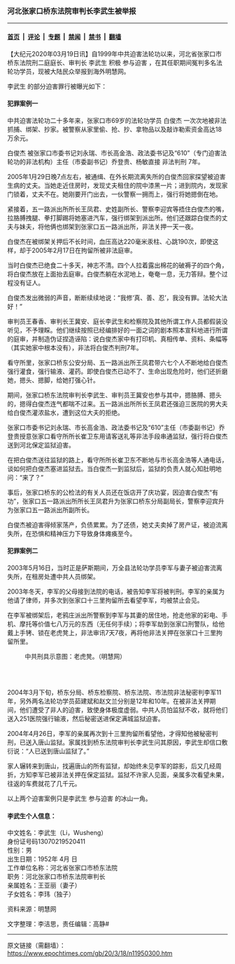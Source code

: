 ### 河北张家口桥东法院审判长李武生被举报

---

#### [首页](../../../..?n11950300) &nbsp;|&nbsp; [评论](../../../../../epoch-comment?n11950300) &nbsp;|&nbsp; [专题](../../../../../epoch-special?n11950300) &nbsp;|&nbsp; [禁闻](../../../../../epoch-news?n11950300) &nbsp;|&nbsp; [禁书](../../../../../books?n11950300) &nbsp;|&nbsp; [翻墙](https://github.com/gfw-breaker/nogfw/blob/master/README.md?n11950300)


<div class="post_content" id="artbody" itemprop="articleBody">
 <!-- article content begin -->
 <p>
  【大纪元2020年03月19日讯】自1999年中共迫害法轮功以来，河北省张家口市桥东法院刑二庭庭长、审判长
  <ok href="https://www.epochtimes.com/gb/tag/%E6%9D%8E%E6%AD%A6%E7%94%9F.html">
   李武生
  </ok>
  积极
  <ok href="https://www.epochtimes.com/gb/tag/%E5%8F%82%E4%B8%8E%E8%BF%AB%E5%AE%B3.html">
   参与迫害
  </ok>
  ，在其任职期间冤判多名法轮功学员，现被大陆民众举报到海外明慧网。
 </p>
 <p>
  <ok href="https://www.epochtimes.com/gb/tag/%E6%9D%8E%E6%AD%A6%E7%94%9F.html">
   李武生
  </ok>
  的部分迫害罪行被曝光如下：
 </p>
 <h4>
  犯罪案例一
 </h4>
 <p>
  中共迫害法轮功二十多年来，张家口市69岁的法轮功学员
  <ok href="https://www.epochtimes.com/gb/tag/%E7%99%BD%E4%BF%8A%E6%9D%B0.html">
   白俊杰
  </ok>
  一次次地被非法抓捕、绑架、抄家。被警察从家里偷、抢、抄、拿物品以及敲诈勒索资金高达18万余元。
 </p>
 <p>
  <ok href="https://www.epochtimes.com/gb/tag/%E7%99%BD%E4%BF%8A%E6%9D%B0.html">
   白俊杰
  </ok>
  被张家口市委书记刘永瑞、市长高金浩、政法委书记及“610”（专门迫害法轮功的非法机构）主任（市委副书记）乔登贵、杨敏直接
  <ok href="https://www.epochtimes.com/gb/tag/%E9%9D%9E%E6%B3%95%E5%88%A4%E5%88%91.html">
   非法判刑
  </ok>
  7年。
 </p>
 <p>
  2005年1月29日晚7点左右，被通缉、在外长期流离失所的白俊杰回家探望被迫害生病的丈夫。当她走近住房时，发现丈夫租住的院中漆黑一片；进到院内，发现家门锁着，丈夫不在。她刚要开门出去，一伙警察一拥而上，强行将她摁倒在地。
 </p>
 <p>
  紧接着，五一路派出所所长王凤君、史姓副所长、警察李迎宾等捂住白俊杰的嘴，拉胳膊拽腿、拳打脚踢将她塞进汽车，强行绑架到派出所。他们还跟踪白俊杰的丈夫与妹夫，将他俩也绑架到张家口五一路派出所，非法关押一天一夜。
 </p>
 <p>
  白俊杰在被绑架关押后不长时间，血压高达220毫米汞柱、心跳190次，即使这样，却于2005年2月17日在拘留所被非法庭审。
 </p>
 <p>
  当时白俊杰已绝食二十多天，神志不清。四个人拉着露出棉花的破褥子的四个角，将白俊杰放在上面抬去庭审。白俊杰躺在水泥地上，奄奄一息，无力答辩。整个过程没有证人。
 </p>
 <p>
  白俊杰发出微弱的声音，断断续续地说：“我修‘真、善、忍’，我没有罪。法轮大法好！”
 </p>
 <p>
  审判员王春香、审判长王冀安、庭长李武生和检察院及其他所谓工作人员都假装没听见，不予理睬。他们继续按照已经编排好的一面之词的剧本照本宣科地进行所谓的庭审，并制造伪证捏造诬陷：说白俊杰家中有打印机、真相传单、资料、条幅等（其实她家中根本没有），非法将白俊杰判刑7年。
 </p>
 <p>
  看守所里，张家口桥东公安分局、五一路派出所王凤君带六七个人不断地给白俊杰强行灌食，强行输液、灌药。即使白俊杰已动不了、生命出现危险时，他们还折磨她，摁头、摁脚，给她打强心针。
 </p>
 <p>
  期间，张家口桥东法院审判长李武生、审判员王冀安也参与其中，摁胳膊、摁头的，摁得白俊杰连气都喘不过来。五一路派出所所长王凤君还强迫三医院的男大夫给白俊杰灌浓盐水，遭到这位大夫的拒绝。
 </p>
 <p>
  张家口市委书记刘永瑞、市长高金浩、政法委书记及“610”主任（市委副书记）乔登贵授意张家口看守所所长崔卫东用请客送礼等非法手段串通监狱，强行将白俊杰送到河北保定监狱迫害。
 </p>
 <p>
  在把白俊杰送往监狱的路上，看守所所长崔卫东不断地与市长高金浩等人通电话，谈如何把白俊杰塞进监狱去。当白俊杰一到监狱后，监狱的负责人就心知肚明地问：“来了？”
 </p>
 <p>
  事后，张家口桥东的公检法的有关人员还在饭店开了庆功宴，因迫害白俊杰“有功”，张家口五一路派出所所长王凤君升为张家口桥东分局副局长，警察李迎宾升为张家口五一路派出所副所长。
 </p>
 <p>
  白俊杰被迫害得倾家荡产，负债累累。为了还债，她丈夫卖掉了房产证，被迫流离失所，在恐惧和精神压力下导致身体瘫痪至今。
 </p>
 <h4>
  <b>
   犯罪案例二
  </b>
 </h4>
 <p>
  2003年5月16日，当时正是萨斯期间，万全县法轮功学员李军与妻子被迫害流离失所，在租房处遭中共人员绑架。
 </p>
 <p>
  2003年冬天，李军的父母接到法院的电话，被告知李军将被判刑。李军的亲属为他请了律师，并多次到张家口十三里拘留所去看望李军，均被禁止会见。
 </p>
 <p>
  在李军被绑架后，老鸦庄派出所警察到李军与其妻的居住地，抢走他家的彩电、手机、摩托等价值七八万元的东西（无任何手续）；将李军劫到张家口刑警队，给他戴上手铐、锁在老虎凳上，非法审讯7天7夜，再将他非法关押在张家口十三里拘留所里。
 </p>
 <figure aria-describedby="caption-attachment-11950482" class="wp-caption aligncenter" id="attachment_11950482" style="width: 310px">
  <ok href="https://i.epochtimes.com/assets/uploads/2020/03/2015-1-15-minghui-kuxing-shanghai-02-1.jpg" target="_blank">
   <img alt="" class="wp-image-11950482" src="https://i.epochtimes.com/assets/uploads/2020/03/2015-1-15-minghui-kuxing-shanghai-02-1-600x468.jpg"/>
  </ok>
  <br/><figcaption class="wp-caption-text" id="caption-attachment-11950482">
   中共刑具示意图：老虎凳。（明慧网）
  </figcaption><br/>
 </figure><br/>
 <p>
  2004年3月下旬，桥东分局、桥东检察院、桥东法院、市法院非法秘密判李军11年，另外两名法轮功学员茹建斌和赵文兰分别是12年和10年。在被非法关押期间，他们遭受了非人的迫害，致使身体极度虚弱。中共人员怕监狱不收，就将他们送入251医院强行输液，然后秘密送进保定满城监狱迫害。
 </p>
 <p>
  2004年4月26日，李军的亲属再次到十三里拘留所看望他，才得知他被秘密判刑，已送入唐山监狱。家属找到桥东法院审判长李武生问其原因，李武生却信口敷衍说：“人已送到唐山监狱了。”
 </p>
 <p>
  家人辗转来到唐山，找遍唐山的所有监狱，却始终未见李军的踪影，后又几经周折，方知李军已被非法关押在保定监狱。监狱不许家人见面，亲属多次看望未果，往返的车费就花了几千元。
 </p>
 <p>
  以上两个迫害案例只是李武生
  <ok href="https://www.epochtimes.com/gb/tag/%E5%8F%82%E4%B8%8E%E8%BF%AB%E5%AE%B3.html">
   参与迫害
  </ok>
  的冰山一角。
 </p>
 <h4>
  <strong>
   李武生个人信息：
  </strong>
 </h4>
 <p>
  中文姓名：李武生（Li，Wusheng）
  <br/>
  身份证号码13070219520411
  <br/>
  性别：男
  <br/>
  出生日期：1952年 4月 日
  <br/>
  工作单位名称：河北省张家口市桥东法院
  <br/>
  职务：河北张家口市桥东法院审判长
  <br/>
  亲属姓名：王亚丽（妻子）
  <br/>
  子女姓名：李玮（独子）
 </p>
 <p>
  资料来源：明慧网
 </p>
 <p>
  文字整理：李洁思，责任编辑：高静#
 </p>
 <!-- article content end -->
 <div id="below_article_ad">
 </div>
</div>


---

原文链接（需翻墙）：https://www.epochtimes.com/gb/20/3/18/n11950300.htm
